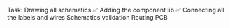 Task:
Drawing all schematics ✅
Adding the component lib ✅
Connecting all the labels and wires
Schematics validation
Routing PCB
